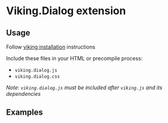 # Viking.Dialog extension

## Usage
Follow [viking installation](https://github.com/malomalo/viking) instructions

Include these files in your HTML or precompile process:
- `viking.dialog.js`
- `viking.dialog.css`

*Note: `viking.dialog.js` must be included after `viking.js` and its dependencies*

## Examples
